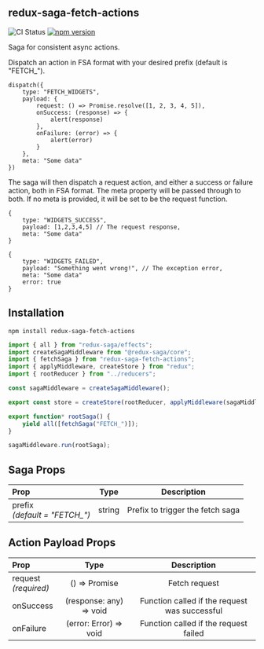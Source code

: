 ## redux-saga-fetch-actions

![CI Status](https://img.shields.io/github/workflow/status/clarktozer/redux-saga-fetch-actions/Build%20&%20Test)
[![npm version](https://img.shields.io/npm/v/redux-saga-fetch-actions.svg)](https://www.npmjs.com/package/redux-saga-fetch-actions)

Saga for consistent async actions.

Dispatch an action in FSA format with your desired prefix (default is "FETCH\_").

```
dispatch({
    type: "FETCH_WIDGETS",
    payload: {
        request: () => Promise.resolve([1, 2, 3, 4, 5]),
        onSuccess: (response) => {
            alert(response)
        },
        onFailure: (error) => {
            alert(error)
        }
    },
    meta: "Some data"
})
```

The saga will then dispatch a request action, and either a success or failure action, both in FSA format. The meta property will be passed through to both. If no meta is provided, it will be set to be the request function.

```
{
    type: "WIDGETS_SUCCESS",
    payload: [1,2,3,4,5] // The request response,
    meta: "Some data"
}
```

```
{
    type: "WIDGETS_FAILED",
    payload: "Something went wrong!", // The exception error,
    meta: "Some data"
    error: true
}
```

## Installation

```
npm install redux-saga-fetch-actions
```

```javascript
import { all } from "redux-saga/effects";
import createSagaMiddleware from "@redux-saga/core";
import { fetchSaga } from "redux-saga-fetch-actions";
import { applyMiddleware, createStore } from "redux";
import { rootReducer } from "../reducers";

const sagaMiddleware = createSagaMiddleware();

export const store = createStore(rootReducer, applyMiddleware(sagaMiddleware));

export function* rootSaga() {
    yield all([fetchSaga("FETCH_")]);
}

sagaMiddleware.run(rootSaga);
```

## Saga Props

| Prop                               |  Type  |           Description            |
| :--------------------------------- | :----: | :------------------------------: |
| prefix<br/>_(default = "FETCH\_")_ | string | Prefix to trigger the fetch saga |

## Action Payload Props

| Prop                     |          Type           |                  Description                  |
| :----------------------- | :---------------------: | :-------------------------------------------: |
| request<br/>_(required)_ |   () => Promise<any>    |                 Fetch request                 |
| onSuccess                | (response: any) => void | Function called if the request was successful |
| onFailure                | (error: Error) => void  |     Function called if the request failed     |

